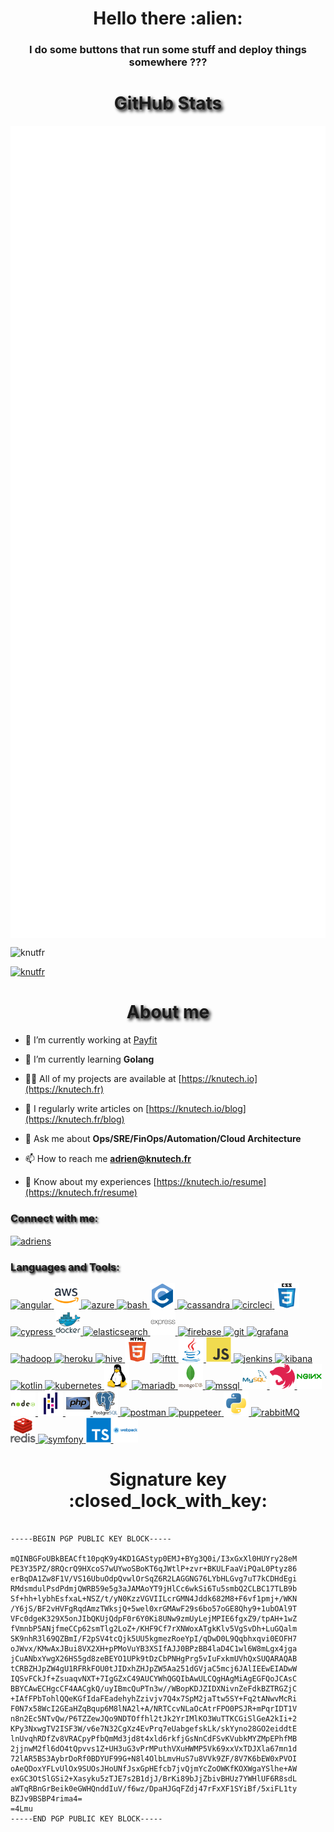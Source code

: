 <h1 align="center">Hello there :alien:</h1>

<h3 align="center">I do some buttons that run some stuff and deploy things somewhere ???</h3>


<h1 align="center" style="text-shadow: black 0.1em 0.1em 0.2em;">GitHub Stats</h1>

<div style="display: flex;flex-direction: column;flex-wrap: nowrap;justify-content: flex-start;align-items: center;align-content: stretch">
  <img src="./stats.svg" style="width:100%;margin-bottom:0px;" />
</div>
<p align="left"> <img src="https://komarev.com/ghpvc/?username=knutfr&label=Profile%20views&color=0e75b6&style=flat" alt="knutfr" /> </p>

<p align="left"> <a href="https://github.com/ryo-ma/github-profile-trophy"><img src="https://github-profile-trophy.vercel.app/?username=knutfr" alt="knutfr" /></a> </p>

<h1 align="center" style="text-shadow: black 0.1em 0.1em 0.2em;"> About me </h1>

- 🔭 I’m currently working at [Payfit](https://payfit.com)

- 🌱 I’m currently learning **Golang**

- 👨‍💻 All of my projects are available at [https://knutech.io](https://knutech.fr)

- 📝 I regularly write articles on [https://knutech.io/blog](https://knutech.fr/blog)

- 💬 Ask me about **Ops/SRE/FinOps/Automation/Cloud Architecture**

- 📫 How to reach me **adrien@knutech.fr**

- 📄 Know about my experiences [https://knutech.io/resume](https://knutech.fr/resume)

<h3 align="left" style="text-shadow: black 0.1em 0.1em 0.2em;">Connect with me:</h3>
<p align="left">
<a href="https://linkedin.com/in/adriens" target="blank"><img align="center" src="https://raw.githubusercontent.com/rahuldkjain/github-profile-readme-generator/master/src/images/icons/Social/linked-in-alt.svg" alt="adriens" height="30" width="40" /></a>
</p>

<h3 align="left" style="text-shadow: black 0.1em 0.1em 0.2em;">Languages and Tools:</h3>
<p align="left"> <a href="https://angular.io" target="_blank" rel="noreferrer"> <img src="https://angular.io/assets/images/logos/angular/angular.svg" alt="angular" width="40" height="40"/> </a> <a href="https://aws.amazon.com" target="_blank" rel="noreferrer"> <img src="https://raw.githubusercontent.com/devicons/devicon/master/icons/amazonwebservices/amazonwebservices-original-wordmark.svg" alt="aws" width="40" height="40"/> </a> <a href="https://azure.microsoft.com/en-in/" target="_blank" rel="noreferrer"> <img src="https://www.vectorlogo.zone/logos/microsoft_azure/microsoft_azure-icon.svg" alt="azure" width="40" height="40"/> </a> <a href="https://www.gnu.org/software/bash/" target="_blank" rel="noreferrer"> <img src="https://www.vectorlogo.zone/logos/gnu_bash/gnu_bash-icon.svg" alt="bash" width="40" height="40"/> </a> <a href="https://www.cprogramming.com/" target="_blank" rel="noreferrer"> <img src="https://raw.githubusercontent.com/devicons/devicon/master/icons/c/c-original.svg" alt="c" width="40" height="40"/> </a> <a href="https://cassandra.apache.org/" target="_blank" rel="noreferrer"> <img src="https://www.vectorlogo.zone/logos/apache_cassandra/apache_cassandra-icon.svg" alt="cassandra" width="40" height="40"/> </a> <a href="https://circleci.com" target="_blank" rel="noreferrer"> <img src="https://www.vectorlogo.zone/logos/circleci/circleci-icon.svg" alt="circleci" width="40" height="40"/> </a> <a href="https://www.w3schools.com/css/" target="_blank" rel="noreferrer"> <img src="https://raw.githubusercontent.com/devicons/devicon/master/icons/css3/css3-original-wordmark.svg" alt="css3" width="40" height="40"/> </a> <a href="https://www.cypress.io" target="_blank" rel="noreferrer"> <img src="https://raw.githubusercontent.com/simple-icons/simple-icons/6e46ec1fc23b60c8fd0d2f2ff46db82e16dbd75f/icons/cypress.svg" alt="cypress" width="40" height="40"/> </a> <a href="https://www.docker.com/" target="_blank" rel="noreferrer"> <img src="https://raw.githubusercontent.com/devicons/devicon/master/icons/docker/docker-original-wordmark.svg" alt="docker" width="40" height="40"/> </a> <a href="https://www.elastic.co" target="_blank" rel="noreferrer"> <img src="https://www.vectorlogo.zone/logos/elastic/elastic-icon.svg" alt="elasticsearch" width="40" height="40"/> </a> <a href="https://expressjs.com" target="_blank" rel="noreferrer"> <img src="https://raw.githubusercontent.com/devicons/devicon/master/icons/express/express-original-wordmark.svg" alt="express" width="40" height="40"/> </a> <a href="https://firebase.google.com/" target="_blank" rel="noreferrer"> <img src="https://www.vectorlogo.zone/logos/firebase/firebase-icon.svg" alt="firebase" width="40" height="40"/> </a> <a href="https://git-scm.com/" target="_blank" rel="noreferrer"> <img src="https://www.vectorlogo.zone/logos/git-scm/git-scm-icon.svg" alt="git" width="40" height="40"/> </a> <a href="https://grafana.com" target="_blank" rel="noreferrer"> <img src="https://www.vectorlogo.zone/logos/grafana/grafana-icon.svg" alt="grafana" width="40" height="40"/> </a> <a href="https://hadoop.apache.org/" target="_blank" rel="noreferrer"> <img src="https://www.vectorlogo.zone/logos/apache_hadoop/apache_hadoop-icon.svg" alt="hadoop" width="40" height="40"/> </a> <a href="https://heroku.com" target="_blank" rel="noreferrer"> <img src="https://www.vectorlogo.zone/logos/heroku/heroku-icon.svg" alt="heroku" width="40" height="40"/> </a> <a href="https://hive.apache.org/" target="_blank" rel="noreferrer"> <img src="https://www.vectorlogo.zone/logos/apache_hive/apache_hive-icon.svg" alt="hive" width="40" height="40"/> </a> <a href="https://www.w3.org/html/" target="_blank" rel="noreferrer"> <img src="https://raw.githubusercontent.com/devicons/devicon/master/icons/html5/html5-original-wordmark.svg" alt="html5" width="40" height="40"/> </a> <a href="https://ifttt.com/" target="_blank" rel="noreferrer"> <img src="https://www.vectorlogo.zone/logos/ifttt/ifttt-ar21.svg" alt="ifttt" width="40" height="40"/> </a> <a href="https://www.java.com" target="_blank" rel="noreferrer"> <img src="https://raw.githubusercontent.com/devicons/devicon/master/icons/java/java-original.svg" alt="java" width="40" height="40"/> </a> <a href="https://developer.mozilla.org/en-US/docs/Web/JavaScript" target="_blank" rel="noreferrer"> <img src="https://raw.githubusercontent.com/devicons/devicon/master/icons/javascript/javascript-original.svg" alt="javascript" width="40" height="40"/> </a> <a href="https://www.jenkins.io" target="_blank" rel="noreferrer"> <img src="https://www.vectorlogo.zone/logos/jenkins/jenkins-icon.svg" alt="jenkins" width="40" height="40"/> </a> <a href="https://www.elastic.co/kibana" target="_blank" rel="noreferrer"> <img src="https://www.vectorlogo.zone/logos/elasticco_kibana/elasticco_kibana-icon.svg" alt="kibana" width="40" height="40"/> </a> <a href="https://kotlinlang.org" target="_blank" rel="noreferrer"> <img src="https://www.vectorlogo.zone/logos/kotlinlang/kotlinlang-icon.svg" alt="kotlin" width="40" height="40"/> </a> <a href="https://kubernetes.io" target="_blank" rel="noreferrer"> <img src="https://www.vectorlogo.zone/logos/kubernetes/kubernetes-icon.svg" alt="kubernetes" width="40" height="40"/> </a> <a href="https://www.linux.org/" target="_blank" rel="noreferrer"> <img src="https://raw.githubusercontent.com/devicons/devicon/master/icons/linux/linux-original.svg" alt="linux" width="40" height="40"/> </a> <a href="https://mariadb.org/" target="_blank" rel="noreferrer"> <img src="https://www.vectorlogo.zone/logos/mariadb/mariadb-icon.svg" alt="mariadb" width="40" height="40"/> </a> <a href="https://www.mongodb.com/" target="_blank" rel="noreferrer"> <img src="https://raw.githubusercontent.com/devicons/devicon/master/icons/mongodb/mongodb-original-wordmark.svg" alt="mongodb" width="40" height="40"/> </a> <a href="https://www.microsoft.com/en-us/sql-server" target="_blank" rel="noreferrer"> <img src="https://www.svgrepo.com/show/303229/microsoft-sql-server-logo.svg" alt="mssql" width="40" height="40"/> </a> <a href="https://www.mysql.com/" target="_blank" rel="noreferrer"> <img src="https://raw.githubusercontent.com/devicons/devicon/master/icons/mysql/mysql-original-wordmark.svg" alt="mysql" width="40" height="40"/> </a> <a href="https://nestjs.com/" target="_blank" rel="noreferrer"> <img src="https://raw.githubusercontent.com/devicons/devicon/master/icons/nestjs/nestjs-plain.svg" alt="nestjs" width="40" height="40"/> </a> <a href="https://www.nginx.com" target="_blank" rel="noreferrer"> <img src="https://raw.githubusercontent.com/devicons/devicon/master/icons/nginx/nginx-original.svg" alt="nginx" width="40" height="40"/> </a> <a href="https://nodejs.org" target="_blank" rel="noreferrer"> <img src="https://raw.githubusercontent.com/devicons/devicon/master/icons/nodejs/nodejs-original-wordmark.svg" alt="nodejs" width="40" height="40"/> </a> <a href="https://pandas.pydata.org/" target="_blank" rel="noreferrer"> <img src="https://raw.githubusercontent.com/devicons/devicon/2ae2a900d2f041da66e950e4d48052658d850630/icons/pandas/pandas-original.svg" alt="pandas" width="40" height="40"/> </a> <a href="https://www.php.net" target="_blank" rel="noreferrer"> <img src="https://raw.githubusercontent.com/devicons/devicon/master/icons/php/php-original.svg" alt="php" width="40" height="40"/> </a> <a href="https://www.postgresql.org" target="_blank" rel="noreferrer"> <img src="https://raw.githubusercontent.com/devicons/devicon/master/icons/postgresql/postgresql-original-wordmark.svg" alt="postgresql" width="40" height="40"/> </a> <a href="https://postman.com" target="_blank" rel="noreferrer"> <img src="https://www.vectorlogo.zone/logos/getpostman/getpostman-icon.svg" alt="postman" width="40" height="40"/> </a> <a href="https://github.com/puppeteer/puppeteer" target="_blank" rel="noreferrer"> <img src="https://www.vectorlogo.zone/logos/pptrdev/pptrdev-official.svg" alt="puppeteer" width="40" height="40"/> </a> <a href="https://www.python.org" target="_blank" rel="noreferrer"> <img src="https://raw.githubusercontent.com/devicons/devicon/master/icons/python/python-original.svg" alt="python" width="40" height="40"/> </a> <a href="https://www.rabbitmq.com" target="_blank" rel="noreferrer"> <img src="https://www.vectorlogo.zone/logos/rabbitmq/rabbitmq-icon.svg" alt="rabbitMQ" width="40" height="40"/> </a> <a href="https://redis.io" target="_blank" rel="noreferrer"> <img src="https://raw.githubusercontent.com/devicons/devicon/master/icons/redis/redis-original-wordmark.svg" alt="redis" width="40" height="40"/> </a> <a href="https://symfony.com" target="_blank" rel="noreferrer"> <img src="https://symfony.com/logos/symfony_black_03.svg" alt="symfony" width="40" height="40"/> </a> <a href="https://www.typescriptlang.org/" target="_blank" rel="noreferrer"> <img src="https://raw.githubusercontent.com/devicons/devicon/master/icons/typescript/typescript-original.svg" alt="typescript" width="40" height="40"/> </a> <a href="https://webpack.js.org" target="_blank" rel="noreferrer"> <img src="https://raw.githubusercontent.com/devicons/devicon/d00d0969292a6569d45b06d3f350f463a0107b0d/icons/webpack/webpack-original-wordmark.svg" alt="webpack" width="40" height="40"/> </a> </p>



<h1 align="center" style="color:text-shadow: black 0.1em 0.1em 0.2em;">Signature key :closed_lock_with_key:</h1> 

```

-----BEGIN PGP PUBLIC KEY BLOCK-----

mQINBGFoUBkBEACft10pqK9y4KD1GAStyp0EMJ+BYg3Q0i/I3xGxXl0HUYry28eM
PE3Y35PZ/8RQcrQ9HXcoS7wUYwoSBoKT6qJWtlP+zvr+BKULFaaViPQaL0Ptyz86
erBqDA1Zw8F1V/VS16UbuOdpQvwlOrSqZ6R2LAGGNG76LYbHLGvg7uT7kCDHdEgi
RMdsmdulPsdPdmjQWRB59e5g3aJAMAoYT9jHlCc6wkSi6Tu5smbQ2CLBC17TLB9b
Sf+hh+lybhEsfxaL+NSZ/t/yN0KzzVGVIILcrGMN4Jddk682M8+F6vf1pmj+/WKN
/Y6jS/BF2vHVFgRqdAmzTWksjQ+5wel0xrGMAwF29s6bo57oGE8Qhy9+1ubOAl9T
VFc0dgeK329X5onJIbQKUjQdpF0r6Y0Ki8UNw9zmUyLejMPIE6fgxZ9/tpAH+1wZ
fVmnbP5ANjfmeCCp62smTlg2LoZ+/KHF9Cf7rXNWoxATgkKlv5VgSvDh+LuGQalm
SK9nhR3l69QZBmI/F2pSV4tcQjk5UU5kgmezRoeYpI/qDwD0L9Qqbhxqvi0EOFH7
oJWvx/KMwAxJBui8VX2XH+pPMoVuYB3XSIfAJJ0BPzBB4laD4C1wl6W8mLgx4jga
jCuANbxYwgX26HS5gd8zeBEYO1UPk9tDzCbPNHgPrg5vIuFxkmUVhQxSUQARAQAB
tCRBZHJpZW4gU1RFRkFOU0tJIDxhZHJpZW5Aa251dGVjaC5mcj6JAlIEEwEIADwW
IQSvFCkJf+ZsuaqvNXT+7IgGZxC49AUCYWhQGQIbAwULCQgHAgMiAgEGFQoJCAsC
BBYCAwECHgcCF4AACgkQ/uyIBmcQuPTn3w//WBopKDJZIDXNivnZeFdkBZTRGZjC
+IAfFPbTohlQQeKGfIdaFEadehyhZzivjv7Q4x7SpM2jaTtw5SY+Fq2tANwvMcRi
F0N7x58WcI2GEaHZqBqup6M8lNA2l+A/NRTCcvNLaOcAtrFPO0PSJR+mPqrIDT1V
n8n2Ec5NTvQw/P6TZZewJQo9NDTOffhl2tJk2YrIMlKO3WuTTKCGiSlGeA2kIi+2
KPy3NxwgTV2ISF3W/v6e7N32CgXz4EvPrq7eUabgefskLk/skYyno28GO2eiddtE
lnUvqhRDfZv8VRACpyPfbQmMd3jd8t4xld6rkfjGsNnCdFSvKVubkMYZMpEPhfMB
2jjnwM2fl6dO4tQpvvs1Z+UH3uG3vPrMPuthVXuHWMP5Vk69xxVxTDJXla67mn1d
72lAR5BS3AybrDoRf0BDYUF99G+N8l4OlbLmvHuS7u8VVk9ZF/8V7K6bEW0xPVOI
oAeQDoxYFLvUlOx9SUOsJHoUNfJsxGpHEfcb7jvQjmYcZoOWKfKOXWgaYSlhe+AW
exGC3OtSlGSi2+Xasyku5zTJE7s2B1djJ/BrKi89bJjZbivBHUz7YWHlUF6R8sdL
aWTqRBnGrBeik0eGWHQnddIuV/f6wz/DpaHJGqFZdj47rFxXF1SYiBf/5xiFL1ty
BZJv9BSBP4rima4=
=4Lmu
-----END PGP PUBLIC KEY BLOCK-----

```
